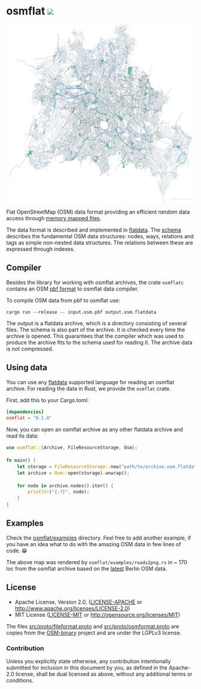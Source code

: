 # osmflat ![][ci]

![berlin-with-some-parks-and-rivers](examples/berlin-with-some-parks-and-rivers.jpg)

Flat OpenStreetMap (OSM) data format providing an efficient *random* data
access through [memory mapped files].

The data format is described and implemented in [flatdata]. The [schema]
describes the fundamental OSM data structures: nodes, ways, relations and
tags as simple non-nested data structures. The relations between these are
expressed through indexes.

## Compiler

Besides the library for working with osmflat archives, the crate `osmflatc`
contains an OSM [pbf format][PBF format] to osmflat data compiler.

To compile OSM data from pbf to osmflat use:

```shell
cargo run --release -- input.osm.pbf output.osm.flatdata
```

The output is a flatdata archive, which is a directory consisting of several
files. The schema is also part of the archive. It is checked every time the
archive is opened. This guarantees that the compiler which was used to produce
the archive fits to the schema used for reading it. The archive data is not
compressed.

## Using data

You can use any [flatdata] supported language for reading an osmflat archive.
For reading the data in Rust, we provide the `osmflat` crate.

First, add this to your Cargo.toml:

```toml
[dependencies]
osmflat = "0.1.0"
```

Now, you can open an osmflat archive as any other flatdata archive and read its
data:

```rust
use osmflat::{Archive, FileResourceStorage, Osm};

fn main() {
    let storage = FileResourceStorage::new("path/to/archive.osm.flatdata");
    let archive = Osm::open(storage).unwrap();

    for node in archive.nodes().iter() {
        println!("{:?}", node);
    }
}
```

## Examples

Check the [osmflat/examples] directory. Feel free to add another example, if
you have an idea what to do with the amazing OSM data in few lines of code. 😁

The above map was rendered by `osmflat/examples/roads2png.rs` in ~ 170 loc from
the osmflat archive based on the [latest][latest-berlin-map] Berlin OSM data.

## License

 * Apache License, Version 2.0, ([LICENSE-APACHE](LICENSE-APACHE) or
   http://www.apache.org/licenses/LICENSE-2.0)
 * MIT License ([LICENSE-MIT](LICENSE-MIT) or
   http://opensource.org/licenses/MIT)

The files [src/proto/fileformat.proto](src/proto/fileformat.proto) and
[src/proto/osmformat.proto](src/proto/osmformat.proto) are copies from the
[OSM-binary] project and are under the LGPLv3 license.

### Contribution

Unless you explicitly state otherwise, any contribution intentionally submitted
for inclusion in this document by you, as defined in the Apache-2.0 license,
shall be dual licensed as above, without any additional terms or conditions.

[flatdata]: https://github.com/heremaps/flatdata
[schema]: flatdata/osm.flatdata
[memory mapped files]: https://en.wikipedia.org/wiki/Memory-mapped_file
[PBF format]: https://wiki.openstreetmap.org/wiki/PBF_Format
[osmflat/examples]: osmflat/examples
[latest-berlin-map]: http://download.geofabrik.de/europe/germany/berlin.html
[OSM-binary]: https://github.com/scrosby/OSM-binary
[ci]: https://github.com/boxdot/osmflat-rs/workflows/ci/badge.svg
